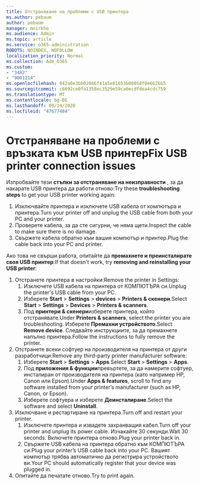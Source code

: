```yaml
---
title: Отстраняване на проблеми с USB принтера
ms.author: pebaum
author: pebaum
manager: mnirkhe
ms.audience: Admin
ms.topic: article
ms.service: o365-administration
ROBOTS: NOINDEX, NOFOLLOW
localization_priority: Normal
ms.collection: Adm_O365
ms.custom:
- "3482"
- "9001214"
ms.openlocfilehash: 042a8e3bb02046f41a5e81653b08058f0e6626b5
ms.sourcegitcommit: c6692ce0fa1358ec3529e59ca0ecdfdea4cdc759
ms.translationtype: MT
ms.contentlocale: bg-BG
ms.lasthandoff: 09/14/2020
ms.locfileid: "47677484"
---
```

# <a name="fix-usb-printer-connection-issues"></a><span data-ttu-id="fa1c9-102">Отстраняване на проблеми с връзката към USB принтер</span><span class="sxs-lookup"><span data-stu-id="fa1c9-102">Fix USB printer connection issues</span></span>

<span data-ttu-id="fa1c9-103">Изпробвайте тези **стъпки за отстраняване на неизправности** , за да накарате USB принтера да работи отново:</span><span class="sxs-lookup"><span data-stu-id="fa1c9-103">Try these **troubleshooting steps** to get your USB printer working again:</span></span>

1. <span data-ttu-id="fa1c9-104">Изключвайте принтера и изключете USB кабела от компютъра и принтера.</span><span class="sxs-lookup"><span data-stu-id="fa1c9-104">Turn your printer off and unplug the USB cable from both your PC and your printer.</span></span>
2. <span data-ttu-id="fa1c9-105">Проверете кабела, за да сте сигурни, че няма щети.</span><span class="sxs-lookup"><span data-stu-id="fa1c9-105">Inspect the cable to make sure there is no damage.</span></span>
3. <span data-ttu-id="fa1c9-106">Свържете кабела обратно към вашия компютър и принтер.</span><span class="sxs-lookup"><span data-stu-id="fa1c9-106">Plug the cable back into your PC and printer.</span></span>

<span data-ttu-id="fa1c9-107">Ако това не свърши работа, опитайте да **премахнете и преинсталирате своя USB принтер**:</span><span class="sxs-lookup"><span data-stu-id="fa1c9-107">If that doesn't work, try **removing and reinstalling your USB printer**:</span></span>

1. <span data-ttu-id="fa1c9-108">Отстранете принтера в настройки:</span><span class="sxs-lookup"><span data-stu-id="fa1c9-108">Remove the printer in Settings:</span></span>
    1. <span data-ttu-id="fa1c9-109">Изключете USB кабела на принтера от КОМПЮТЪРА си.</span><span class="sxs-lookup"><span data-stu-id="fa1c9-109">Unplug the printer's USB cable from your PC.</span></span>
    2. <span data-ttu-id="fa1c9-110">Изберете **Start**  >  **Settings**  >  **devices**  >  **Printers & скенери**.</span><span class="sxs-lookup"><span data-stu-id="fa1c9-110">Select **Start** > **Settings** > **Devices** > **Printers & scanners**.</span></span>
    3. <span data-ttu-id="fa1c9-111">Под **принтери & скенери**изберете принтера, който отстранявате.</span><span class="sxs-lookup"><span data-stu-id="fa1c9-111">Under **Printers & scanners**, select the printer you are troubleshooting.</span></span> <span data-ttu-id="fa1c9-112">Изберете **Премахни устройството**.</span><span class="sxs-lookup"><span data-stu-id="fa1c9-112">Select **Remove device**.</span></span> <span data-ttu-id="fa1c9-113">Следвайте инструкциите, за да премахнете напълно принтера.</span><span class="sxs-lookup"><span data-stu-id="fa1c9-113">Follow the instructions to fully remove the printer.</span></span>
2. <span data-ttu-id="fa1c9-114">Отстранете всеки софтуер на производителя на принтера от други разработчици:</span><span class="sxs-lookup"><span data-stu-id="fa1c9-114">Remove any third-party printer manufacturer software:</span></span>
    1. <span data-ttu-id="fa1c9-115">Изберете **Start**  >  **Settings**  >  **Apps**.</span><span class="sxs-lookup"><span data-stu-id="fa1c9-115">Select **Start** > **Settings** > **Apps**.</span></span>
    2. <span data-ttu-id="fa1c9-116">Под **приложения & функции**превъртете, за да намерите софтуер, инсталиран от производителя на принтера (като например HP, Canon или Epson).</span><span class="sxs-lookup"><span data-stu-id="fa1c9-116">Under **Apps & features**, scroll to find any software installed from your printer’s manufacturer (such as HP, Canon, or Epson).</span></span>
    3. <span data-ttu-id="fa1c9-117">Изберете софтуера и изберете **Деинсталиране**.</span><span class="sxs-lookup"><span data-stu-id="fa1c9-117">Select the software and select **Uninstall**.</span></span>
3. <span data-ttu-id="fa1c9-118">Изключване и рестартиране на принтера.</span><span class="sxs-lookup"><span data-stu-id="fa1c9-118">Turn off and restart your printer.</span></span><br>
    1. <span data-ttu-id="fa1c9-119">Изключете принтера и извадете захранващия кабел.</span><span class="sxs-lookup"><span data-stu-id="fa1c9-119">Turn off your printer and unplug its power cable.</span></span> <span data-ttu-id="fa1c9-120">Изчакайте 30 секунди.</span><span class="sxs-lookup"><span data-stu-id="fa1c9-120">Wait 30 seconds.</span></span> <span data-ttu-id="fa1c9-121">Включете принтера отново.</span><span class="sxs-lookup"><span data-stu-id="fa1c9-121">Plug your printer back in.</span></span>
    2. <span data-ttu-id="fa1c9-122">Свържете USB кабела на принтера обратно към КОМПЮТЪРА си.</span><span class="sxs-lookup"><span data-stu-id="fa1c9-122">Plug your printer’s USB cable back into your PC.</span></span> <span data-ttu-id="fa1c9-123">Вашият компютър трябва автоматично да регистрира устройството ви.</span><span class="sxs-lookup"><span data-stu-id="fa1c9-123">Your PC should automatically register that your device was plugged in.</span></span>
4. <span data-ttu-id="fa1c9-124">Опитайте да печатате отново.</span><span class="sxs-lookup"><span data-stu-id="fa1c9-124">Try to print again.</span></span>